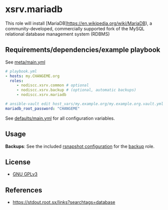 # xsrv.mariadb

This role will install [MariaDB]https://en.wikipedia.org/wiki/MariaDB), a community-developed, commercially supported fork of the MySQL relational database management system (RDBMS)


## Requirements/dependencies/example playbook

See [meta/main.yml](defaults/main.yml)

```yaml
# playbook.yml
- hosts: my.CHANGEME.org
  roles:
     - nodiscc.xsrv.common # optional
     - nodiscc.xsrv.backup # (optional, automatic backups)
     - nodiscc.xsrv.mariadb

# ansible-vault edit host_vars/my.example.org/my.example.org.vault.yml
mariadb_root_password: "CHANGEME"
```

See [defaults/main.yml](defaults/main.yml) for all configuration variables.


## Usage

**Backups**: See the included [rsnapshot configuration](templates/etc_rsnapshot.d_mariadb.conf.j2) for the [backup](../backup/README.md) role.


## License

- [GNU GPLv3](../../LICENSE)


## References

- https://stdout.root.sx/links?searchtags=database
